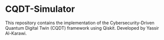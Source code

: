 # CQDT-Simulator

This repository contains the implementation of the Cybersecurity-Driven Quantum Digital Twin (CQDT) framework using Qiskit. Developed by Yassir Al-Karawi.